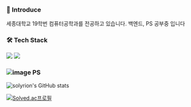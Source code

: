 


<!--
**solyrion/solyrion** is a ✨ _special_ ✨ repository because its `README.md` (this file) appears on your GitHub profile.

Here are some ideas to get you started:

- 🔭 I’m currently working on ...
- 🌱 I’m currently learning ...
- 👯 I’m looking to collaborate on ...
- 🤔 I’m looking for help with ...
- 💬 Ask me about ...
- 📫 How to reach me: ...
- 😄 Pronouns: ...
- ⚡ Fun fact: ...
-->
### 👋 Introduce
세종대학교 19학번 컴퓨터공학과를 전공하고 있습니다.
백엔드, PS 공부중 입니다

### 🛠 Tech Stack
<img src="https://img.shields.io/badge/Python-3776AB?style=flat-square&logo=python&logoColor=white"/> <img src="https://img.shields.io/badge/Django-092E20?style=flat-square&logo=django&logoColor=white"/>

### ![image](https://user-images.githubusercontent.com/70051475/186180025-95a66f2e-bf64-430c-a90d-dc1d1a2c1f07.png) PS
![solyrion's GitHub stats](https://github-readme-stats.vercel.app/api?username=solyrion&show_icons=true&theme=synthwave)


[![Solved.ac프로필](http://mazassumnida.wtf/api/v2/generate_badge?boj=ert1015)](https://solved.ac/ert1015)












